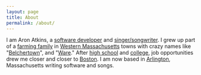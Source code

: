 ```yaml
---
layout: page
title: About
permalink: /about/
---
```


I am Aron Atkins, a
[software developer](https://www.linkedin.com/in/aronatkins) and
[singer/songwriter](https://soundcloud.com/aronatkins). I grew up part of a
[farming family](http://atkinsfarms.com/) in
[Western Massachusetts](http://en.wikipedia.org/wiki/Western_Massachusetts)
towns with crazy names like "[Belchertown](http://www.belchertown.org)", and
"[Ware](http://www.townofware.com/)." After
[high school](http://www.cathedralhigh.org/) and
[college](http://www.wpi.edu/), job opportunities drew me closer and closer to
[Boston](http://www.cityofboston.gov). I am now based in
[Arlington](http://www.arlingtonma.gov), Massachusetts writing software and
songs.

